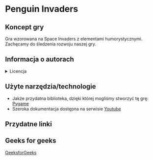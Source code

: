 # Penguin Invaders

## Koncept gry

Gra wzorowana na Space Invaders z elementami humorystycznymi. Zachęcamy do śledzenia rozwoju naszej gry.

## Informacja o autorach

<details><summary> Licencja</summary>

Dla dobra projektu i możliwości jego swobodnego dalszego rozwoju zdecydowaliśmy się udostępnić kod na licencji *open source*.

</details>

## Użyte narzędzia/technologie
- Jakże przydatna biblioteka, dzięki której mogliśmy stworzyć tę grę: [Pygame](https://www.pygame.org)
- Szeroka dokumentacja dostępna na serwisie [Youtube](https://youtube.com)
## Przydatne linki

## Geeks for geeks
[GeeksforGeeks](https://www.geeksforgeeks.org/)
